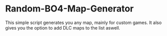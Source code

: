 # Random-BO4-Map-Generator
This simple script generates you any map, mainly for custom games. It also gives you the option to add DLC maps to the list aswell.
